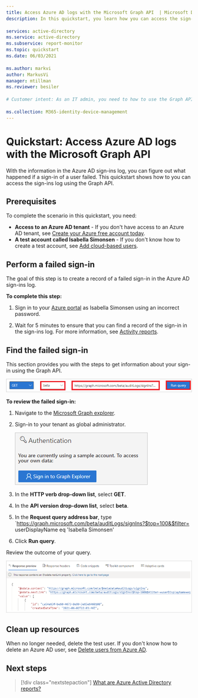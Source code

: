 ```yaml
---
title: Access Azure AD logs with the Microsoft Graph API  | Microsoft Docs
description: In this quickstart, you learn how you can access the sign-ins log using the Graph API.

services: active-directory
ms.service: active-directory
ms.subservice: report-monitor
ms.topic: quickstart 
ms.date: 06/03/2021

ms.author: markvi
author: MarkusVi
manager: mtillman
ms.reviewer: besiler

# Customer intent: As an IT admin, you need to how to use the Graph API to access the log files so that you can fix issues.

ms.collection: M365-identity-device-management
---
```

# Quickstart: Access Azure AD logs with the Microsoft Graph API 

With the information in the Azure AD sign-ins log, you can figure out what happened if a sign-in of a user failed. This quickstart shows how to you can access the sign-ins log using the Graph API.


## Prerequisites

To complete the scenario in this quickstart, you need:

- **Access to an Azure AD tenant** - If you don't have access to an Azure AD tenant, see [Create your Azure free account today](https://azure.microsoft.com/free/?WT.mc_id=A261C142F). 
- **A test account called Isabella Simonsen** - If you don't know how to create a test account, see [Add cloud-based users](../fundamentals/add-users-azure-active-directory.md#add-a-new-user).

## Perform a failed sign-in

The goal of this step is to create a record of a failed sign-in in the Azure AD sign-ins log.

**To complete this step:**

1. Sign in to your [Azure portal](https://portal.azure.com/) as Isabella Simonsen using an incorrect password.

2. Wait for 5 minutes to ensure that you can find a record of the sign-in in the sign-ins log. For more information, see [Activity reports](reference-reports-latencies.md#activity-reports).



## Find the failed sign-in

This section provides you with the steps to get information about your sign-in using the Graph API.

 ![Graph explorer query](./media/quickstart-access-log-with-graph-api/graph-explorer-query.png)   

**To review the failed sign-in:**

1. Navigate to the [Microsoft Graph explorer](https://developer.microsoft.com/en-us/graph/graph-explorer).

2. Sign-in to your tenant as global administrator.

    ![Microsoft Graph explorer authentication](./media/quickstart-access-log-with-graph-api/graph-explorer-authentication.png)   

3. In the **HTTP verb drop-down list**, select **GET**.

4. In the **API version drop-down list**, select **beta**.

5. In the **Request query address bar**, type `https://graph.microsoft.com/beta/auditLogs/signIns?$top=100&$filter= userDisplayName eq 'Isabella Simonsen'
 
6. Click **Run query**.

Review the outcome of your query.

 ![Microsoft Graph explorer response preview](./media/quickstart-access-log-with-graph-api/response-preview.png)   


## Clean up resources

When no longer needed, delete the test user. If you don't know how to delete an Azure AD user, see [Delete users from Azure AD](../fundamentals/add-users-azure-active-directory.md#delete-a-user).

## Next steps

> [!div class="nextstepaction"]
> [What are Azure Active Directory reports?](overview-reports.md)

